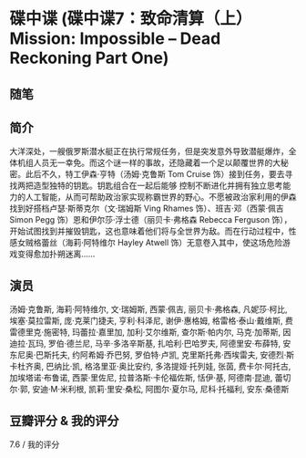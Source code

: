 # 碟中谍 (碟中谍7：致命清算（上） Mission: Impossible – Dead Reckoning Part One)

## 随笔

## 简介

大洋深处，一艘俄罗斯潜水艇正在执行常规任务，但是突发意外导致潜艇爆炸，全体机组人员无一幸免。而这个谜一样的事故，还隐藏着一个足以颠覆世界的大秘密。此后不久，特工伊森·亨特（汤姆·克鲁斯 Tom Cruise 饰）接到任务，要去寻找两把造型独特的钥匙。钥匙组合在一起后能够 控制不断进化并拥有独立思考能力的人工智能，从而可帮助政治家实现称霸世界的野心。不愿被政治家利用的伊森找到好搭档卢瑟·斯蒂克尔（文·瑞姆斯 Ving Rhames 饰）、班吉·邓（西蒙·佩吉 Simon Pegg 饰）恩和伊尔莎·浮士德（丽贝卡·弗格森 Rebecca Ferguson 饰），开始试图找到并摧毁钥匙，这也意味着他们将与全世界为敌。而在行动过程中，性感女贼格蕾丝（海莉·阿特维尔 Hayley Atwell 饰）无意卷入其中，使这场危险游戏变得愈加扑朔迷离……

## 演员

汤姆·克鲁斯, 海莉·阿特维尔, 文·瑞姆斯, 西蒙·佩吉, 丽贝卡·弗格森, 凡妮莎·柯比, 埃塞·莫拉雷斯, 庞·克莱门捷夫, 亨利·科泽尼, 谢伊·惠格姆, 格雷格·泰山·戴维斯, 费雷德里克·施密特, 玛蕾拉·嘉里加, 加利·艾尔维斯, 查尔斯·帕内尔, 马克·加蒂斯, 因迪拉·瓦玛, 罗伯·德兰尼, 马辛·多洛辛斯基, 扎哈利·巴哈罗夫, 阿德里安·布薛特, 安东尼奥·巴斯托夫, 约阿希姆·乔巴努, 罗伯特·卢凯, 克里斯托弗·西埃雷夫, 安德烈·斯卡杜齐奥, 巴纳比·凯, 格洛里亚·奥比安约, 多洛提娅·托列娃, 张茵, 费卡尔·阿托古, 加埃塔诺·布鲁诺, 西蒙·里佐尼, 拉普洛斯·卡伦福佐斯, 恬伊·基, 阿德南·昆迪, 蕾切尔·郭, 安迪·M·米利根, 凯莉·里安·桑松, 阿图尔·夏尔马, 尼科·托福利, 安东·桑德斯

## 豆瓣评分 & 我的评分

7.6 / 我的评分
